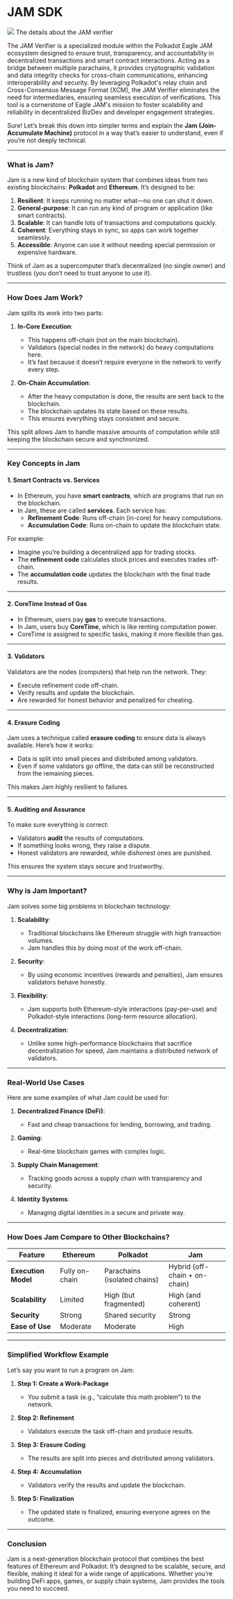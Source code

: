 # JAM SDK
![](images/JAM_PVM.jpeg)
The details about the JAM verifier

The JAM Verifier is a specialized module within the Polkadot Eagle JAM ecosystem designed to ensure trust, transparency, and accountability in decentralized transactions and smart contract interactions. Acting as a bridge between multiple parachains, it provides cryptographic validation and data integrity checks for cross-chain communications, enhancing interoperability and security. By leveraging Polkadot's relay chain and Cross-Consensus Message Format (XCM), the JAM Verifier eliminates the need for intermediaries, ensuring seamless execution of verifications. This tool is a cornerstone of Eagle JAM's mission to foster scalability and reliability in decentralized BizDev and developer engagement strategies.



Sure! Let’s break this down into simpler terms and explain the **Jam (Join-Accumulate Machine)** protocol in a way that’s easier to understand, even if you’re not deeply technical.

---

### **What is Jam?**

Jam is a new kind of blockchain system that combines ideas from two existing blockchains: **Polkadot** and **Ethereum**. It’s designed to be:

1. **Resilient**: It keeps running no matter what—no one can shut it down.
2. **General-purpose**: It can run any kind of program or application (like smart contracts).
3. **Scalable**: It can handle lots of transactions and computations quickly.
4. **Coherent**: Everything stays in sync, so apps can work together seamlessly.
5. **Accessible**: Anyone can use it without needing special permission or expensive hardware.

Think of Jam as a supercomputer that’s decentralized (no single owner) and trustless (you don’t need to trust anyone to use it).

---

### **How Does Jam Work?**

Jam splits its work into two parts:

1. **In-Core Execution**:
   - This happens off-chain (not on the main blockchain).
   - Validators (special nodes in the network) do heavy computations here.
   - It’s fast because it doesn’t require everyone in the network to verify every step.

2. **On-Chain Accumulation**:
   - After the heavy computation is done, the results are sent back to the blockchain.
   - The blockchain updates its state based on these results.
   - This ensures everything stays consistent and secure.

This split allows Jam to handle massive amounts of computation while still keeping the blockchain secure and synchronized.

---

### **Key Concepts in Jam**

#### **1. Smart Contracts vs. Services**
- In Ethereum, you have **smart contracts**, which are programs that run on the blockchain.
- In Jam, these are called **services**. Each service has:
  - **Refinement Code**: Runs off-chain (in-core) for heavy computations.
  - **Accumulation Code**: Runs on-chain to update the blockchain state.

For example:
- Imagine you’re building a decentralized app for trading stocks.
- The **refinement code** calculates stock prices and executes trades off-chain.
- The **accumulation code** updates the blockchain with the final trade results.

---

#### **2. CoreTime Instead of Gas**
- In Ethereum, users pay **gas** to execute transactions.
- In Jam, users buy **CoreTime**, which is like renting computation power.
- CoreTime is assigned to specific tasks, making it more flexible than gas.

---

#### **3. Validators**
Validators are the nodes (computers) that help run the network. They:
- Execute refinement code off-chain.
- Verify results and update the blockchain.
- Are rewarded for honest behavior and penalized for cheating.

---

#### **4. Erasure Coding**
Jam uses a technique called **erasure coding** to ensure data is always available. Here’s how it works:
- Data is split into small pieces and distributed among validators.
- Even if some validators go offline, the data can still be reconstructed from the remaining pieces.

This makes Jam highly resilient to failures.

---

#### **5. Auditing and Assurance**
To make sure everything is correct:
- Validators **audit** the results of computations.
- If something looks wrong, they raise a dispute.
- Honest validators are rewarded, while dishonest ones are punished.

This ensures the system stays secure and trustworthy.

---

### **Why is Jam Important?**

Jam solves some big problems in blockchain technology:

1. **Scalability**:
   - Traditional blockchains like Ethereum struggle with high transaction volumes.
   - Jam handles this by doing most of the work off-chain.

2. **Security**:
   - By using economic incentives (rewards and penalties), Jam ensures validators behave honestly.

3. **Flexibility**:
   - Jam supports both Ethereum-style interactions (pay-per-use) and Polkadot-style interactions (long-term resource allocation).

4. **Decentralization**:
   - Unlike some high-performance blockchains that sacrifice decentralization for speed, Jam maintains a distributed network of validators.

---

### **Real-World Use Cases**

Here are some examples of what Jam could be used for:

1. **Decentralized Finance (DeFi)**:
   - Fast and cheap transactions for lending, borrowing, and trading.

2. **Gaming**:
   - Real-time blockchain games with complex logic.

3. **Supply Chain Management**:
   - Tracking goods across a supply chain with transparency and security.

4. **Identity Systems**:
   - Managing digital identities in a secure and private way.

---

### **How Does Jam Compare to Other Blockchains?**

| Feature                | **Ethereum**                     | **Polkadot**                    | **Jam**                         |
|------------------------|----------------------------------|----------------------------------|----------------------------------|
| **Execution Model**    | Fully on-chain                 | Parachains (isolated chains)    | Hybrid (off-chain + on-chain)   |
| **Scalability**        | Limited                        | High (but fragmented)           | High (and coherent)             |
| **Security**           | Strong                         | Shared security                 | Strong                          |
| **Ease of Use**        | Moderate                       | Moderate                        | High                            |

---

### **Simplified Workflow Example**

Let’s say you want to run a program on Jam:

1. **Step 1: Create a Work-Package**
   - You submit a task (e.g., “calculate this math problem”) to the network.

2. **Step 2: Refinement**
   - Validators execute the task off-chain and produce results.

3. **Step 3: Erasure Coding**
   - The results are split into pieces and distributed among validators.

4. **Step 4: Accumulation**
   - Validators verify the results and update the blockchain.

5. **Step 5: Finalization**
   - The updated state is finalized, ensuring everyone agrees on the outcome.

---

### **Conclusion**

Jam is a next-generation blockchain protocol that combines the best features of Ethereum and Polkadot. It’s designed to be scalable, secure, and flexible, making it ideal for a wide range of applications. Whether you’re building DeFi apps, games, or supply chain systems, Jam provides the tools you need to succeed.
